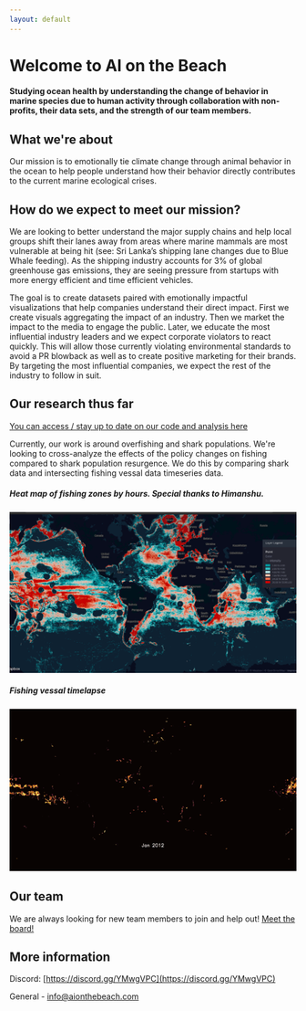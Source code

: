 ```yaml
---
layout: default
---
```


# Welcome to AI on the Beach
#### Studying ocean health by understanding the change of behavior in marine species due to human activity through collaboration with non-profits, their data sets, and the strength of our team members.

## What we're about
Our mission is to emotionally tie climate change through animal behavior in the ocean to help people understand how their behavior directly contributes to the current marine ecological crises. 


## How do we expect to meet our mission?
We are looking to better understand the major supply chains and help local groups shift their lanes away from areas where marine mammals are most vulnerable at being hit (see: Sri Lanka’s shipping lane changes due to Blue Whale feeding). As the shipping industry accounts for 3% of global greenhouse gas emissions, they are seeing pressure from startups with more energy efficient and time efficient vehicles. 

The goal is to create datasets paired with emotionally impactful visualizations that help companies understand their direct impact. First we create visuals aggregating the impact of an industry. Then we market the impact to the media to engage the public. Later, we educate the most influential industry leaders and we expect corporate violators to react quickly. This will allow those currently violating environmental standards to avoid a PR blowback as well as to create positive marketing for their brands. By targeting the most influential companies, we expect the rest of the industry to follow in suit. 

## Our research thus far
[You can access / stay up to date on our code and analysis here](https://github.com/aionthebeach/notebook)

Currently, our work is around overfishing and shark populations. We're looking to cross-analyze the effects of the policy changes on fishing compared to shark population resurgence. We do this by comparing shark data and intersecting fishing vessal data timeseries data.

##### Heat map of fishing zones by hours. Special thanks to Himanshu.
![Branching](./Images/FishingVessalActivity.png)

##### Fishing vessal timelapse
![Branching](./Images/GFW_timelapse.gif)


## Our team
We are always looking for new team members to join and help out!
[Meet the board!](./board)

## More information
Discord: [https://discord.gg/YMwgVPC](https://discord.gg/YMwgVPC)

General - [info@aionthebeach.com](mailto:info@aionthebeach.com)
